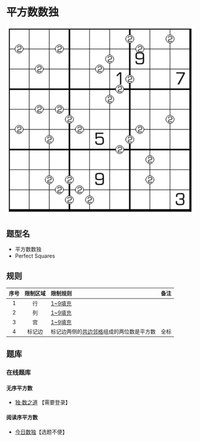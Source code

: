# 平方数数独
<!-- START doctoc generated TOC please keep comment here to allow auto update -->
<!-- DON'T EDIT THIS SECTION, INSTEAD RE-RUN doctoc TO UPDATE -->

<!-- END doctoc generated TOC please keep comment here to allow auto update -->

![题](../../../../../images/sudoku/平方数数独.png)

## 题型名

- 平方数数独
- Perfect Squares

## 规则

| 序号  | 限制区域 | 限制规则                   | 备注  |
|:---:|:----:|:-----------------------|:---:|
|  1  |  行   | [1~9填充]                |     |
|  2  |  列   | [1~9填充]                |     |
|  3  |  宫   | [1~9填充]                |     |
|  4  | 标记边  | 标记边两侧的[共边邻格]组成的两位数是平方数 | 全标  |

## 题库

### 在线题库

#### 无序平方数

- [独·数之道](http://www.sudokufans.org.cn/lx/game.index.php?type=pf) 【需要登录】

#### 阅读序平方数

- [今日数独]【选题不便】

[1~9填充]: ../../../../../rules/rules.md#1to9填充

[共边邻格]: ../../../../../rules/rules.md#共边邻格

[今日数独]: https://cn.sudoku.today/g-perfect-squares/
